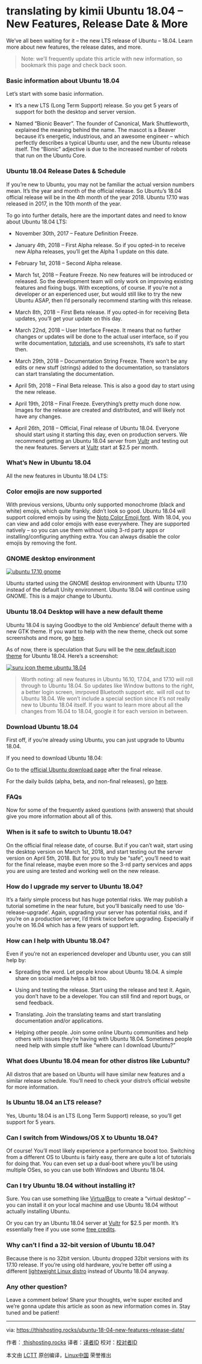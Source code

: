 translating by kimii
Ubuntu 18.04 – New Features, Release Date & More
============================================================


We’ve all been waiting for it – the new LTS release of Ubuntu – 18.04\. Learn more about new features, the release dates, and more.

> Note: we’ll frequently update this article with new information, so bookmark this page and check back soon.

### Basic information about Ubuntu 18.04

Let’s start with some basic information.

*   It’s a new LTS (Long Term Support) release. So you get 5 years of support for both the desktop and server version.

*   Named “Bionic Beaver”. The founder of Canonical, Mark Shuttleworth, explained the meaning behind the name. The mascot is a Beaver because it’s energetic, industrious, and an awesome engineer – which perfectly describes a typical Ubuntu user, and the new Ubuntu release itself. The “Bionic” adjective is due to the increased number of robots that run on the Ubuntu Core.

### Ubuntu 18.04 Release Dates & Schedule

If you’re new to Ubuntu, you may not be familiar the actual version numbers mean. It’s the year and month of the official release. So Ubuntu’s 18.04 official release will be in the 4th month of the year 2018. Ubuntu 17.10 was released in 2017, in the 10th month of the year.

To go into further details, here are the important dates and need to know about Ubuntu 18.04 LTS:

*   November 30th, 2017 – Feature Definition Freeze.

*   January 4th, 2018 – First Alpha release. So if you opted-in to receive new Alpha releases, you’ll get the Alpha 1 update on this date.

*   February 1st, 2018 – Second Alpha release.

*   March 1st, 2018 – Feature Freeze. No new features will be introduced or released. So the development team will only work on improving existing features and fixing bugs. With exceptions, of course. If you’re not a developer or an experienced user, but would still like to try the new Ubuntu ASAP, then I’d personally recommend starting with this release.

*   March 8th, 2018 – First Beta release. If you opted-in for receiving Beta updates, you’ll get your update on this day.

*   March 22nd, 2018 – User Interface Freeze. It means that no further changes or updates will be done to the actual user interface, so if you write documentation, [tutorials][1], and use screenshots, it’s safe to start then.

*   March 29th, 2018 – Documentation String Freeze. There won’t be any edits or new stuff (strings) added to the documentation, so translators can start translating the documentation.

*   April 5th, 2018 – Final Beta release. This is also a good day to start using the new release.

*   April 19th, 2018 – Final Freeze. Everything’s pretty much done now. Images for the release are created and distributed, and will likely not have any changes.

*   April 26th, 2018 – Official, Final release of Ubuntu 18.04\. Everyone should start using it starting this day, even on production servers. We recommend getting an Ubuntu 18.04 server from [Vultr][2] and testing out the new features. Servers at [Vultr][3] start at $2.5 per month.

### What’s New in Ubuntu 18.04

All the new features in Ubuntu 18.04 LTS:

### Color emojis are now supported 

With previous versions, Ubuntu only supported monochrome (black and white) emojis, which quite frankly, didn’t look so good. Ubuntu 18.04 will support colored emojis by using the [Noto Color Emoji font][7]. With 18.04, you can view and add color emojis with ease everywhere. They are supported natively – so you can use them without using 3-rd party apps or installing/configuring anything extra. You can always disable the color emojis by removing the font.

### GNOME desktop environment

 [![ubuntu 17.10 gnome](https://thishosting.rocks/wp-content/uploads/2017/12/ubuntu-17-10-gnome.jpg.webp)][8] 

Ubuntu started using the GNOME desktop environment with Ubuntu 17.10 instead of the default Unity environment. Ubuntu 18.04 will continue using GNOME. This is a major change to Ubuntu.

### Ubuntu 18.04 Desktop will have a new default theme

Ubuntu 18.04 is saying Goodbye to the old ‘Ambience’ default theme with a new GTK theme. If you want to help with the new theme, check out some screenshots and more, go [here][9].

As of now, there is speculation that Suru will be the [new default icon theme][10] for Ubuntu 18.04\. Here’s a screenshot:

 [![suru icon theme ubuntu 18.04](https://thishosting.rocks/wp-content/uploads/2017/12/suru-icon-theme-ubuntu-18-04.jpg.webp)][11] 

> Worth noting: all new features in Ubuntu 16.10, 17.04, and 17.10 will roll through to Ubuntu 18.04\. So updates like Window buttons to the right, a better login screen, imrpoved Bluetooth support etc. will roll out to Ubuntu 18.04\. We won’t include a special section since it’s not really new to Ubuntu 18.04 itself. If you want to learn more about all the changes from 16.04 to 18.04, google it for each version in between.

### Download Ubuntu 18.04

First off, if you’re already using Ubuntu, you can just upgrade to Ubuntu 18.04.

If you need to download Ubuntu 18.04:

Go to the [official Ubuntu download page][12] after the final release.

For the daily builds (alpha, beta, and non-final releases), go [here][13].

### FAQs

Now for some of the frequently asked questions (with answers) that should give you more information about all of this.

### When is it safe to switch to Ubuntu 18.04?

On the official final release date, of course. But if you can’t wait, start using the desktop version on March 1st, 2018, and start testing out the server version on April 5th, 2018\. But for you to truly be “safe”, you’ll need to wait for the final release, maybe even more so the 3-rd party services and apps you are using are tested and working well on the new release.

### How do I upgrade my server to Ubuntu 18.04?

It’s a fairly simple process but has huge potential risks. We may publish a tutorial sometime in the near future, but you’ll basically need to use ‘do-release-upgrade’. Again, upgrading your server has potential risks, and if you’re on a production server, I’d think twice before upgrading. Especially if you’re on 16.04 which has a few years of support left.

### How can I help with Ubuntu 18.04?

Even if you’re not an experienced developer and Ubuntu user, you can still help by:

*   Spreading the word. Let people know about Ubuntu 18.04\. A simple share on social media helps a bit too.

*   Using and testing the release. Start using the release and test it. Again, you don’t have to be a developer. You can still find and report bugs, or send feedback.

*   Translating. Join the translating teams and start translating documentation and/or applications.

*   Helping other people. Join some online Ubuntu communities and help others with issues they’re having with Ubuntu 18.04\. Sometimes people need help with simple stuff like “where can I download Ubuntu?”

### What does Ubuntu 18.04 mean for other distros like Lubuntu?

All distros that are based on Ubuntu will have similar new features and a similar release schedule. You’ll need to check your distro’s official website for more information.

### Is Ubuntu 18.04 an LTS release?

Yes, Ubuntu 18.04 is an LTS (Long Term Support) release, so you’ll get support for 5 years.

### Can I switch from Windows/OS X to Ubuntu 18.04?

Of course! You’ll most likely experience a performance boost too. Switching from a different OS to Ubuntu is fairly easy, there are quite a lot of tutorials for doing that. You can even set up a dual-boot where you’ll be using multiple OSes, so you can use both Windows and Ubuntu 18.04.

### Can I try Ubuntu 18.04 without installing it?

Sure. You can use something like [VirtualBox][14] to create a “virtual desktop” – you can install it on your local machine and use Ubuntu 18.04 without actually installing Ubuntu.

Or you can try an Ubuntu 18.04 server at [Vultr][15] for $2.5 per month. It’s essentially free if you use some [free credits][16].

### Why can’t I find a 32-bit version of Ubuntu 18.04?

Because there is no 32bit version. Ubuntu dropped 32bit versions with its 17.10 release. If you’re using old hardware, you’re better off using a different [lightweight Linux distro][17] instead of Ubuntu 18.04 anyway.

### Any other question?

Leave a comment below! Share your thoughts, we’re super excited and we’re gonna update this article as soon as new information comes in. Stay tuned and be patient!

--------------------------------------------------------------------------------

via: https://thishosting.rocks/ubuntu-18-04-new-features-release-date/

作者：[ thishosting.rocks][a]
译者：[译者ID](https://github.com/译者ID)
校对：[校对者ID](https://github.com/校对者ID)

本文由 [LCTT](https://github.com/LCTT/TranslateProject) 原创编译，[Linux中国](https://linux.cn/) 荣誉推出

[a]:thishosting.rocks
[1]:https://thishosting.rocks/category/knowledgebase/
[2]:https://thishosting.rocks/go/vultr/
[3]:https://thishosting.rocks/go/vultr/
[4]:https://thishosting.rocks/category/knowledgebase/
[5]:https://thishosting.rocks/tag/ubuntu/
[6]:https://thishosting.rocks/2017/12/05/
[7]:https://www.google.com/get/noto/help/emoji/
[8]:https://thishosting.rocks/wp-content/uploads/2017/12/ubuntu-17-10-gnome.jpg
[9]:https://community.ubuntu.com/t/call-for-participation-an-ubuntu-default-theme-lead-by-the-community/1545
[10]:http://www.omgubuntu.co.uk/2017/11/suru-default-icon-theme-ubuntu-18-04-lts
[11]:https://thishosting.rocks/wp-content/uploads/2017/12/suru-icon-theme-ubuntu-18-04.jpg
[12]:https://www.ubuntu.com/download
[13]:http://cdimage.ubuntu.com/daily-live/current/
[14]:https://www.virtualbox.org/
[15]:https://thishosting.rocks/go/vultr/
[16]:https://thishosting.rocks/vultr-coupons-for-2017-free-credits-and-more/
[17]:https://thishosting.rocks/best-lightweight-linux-distros/
